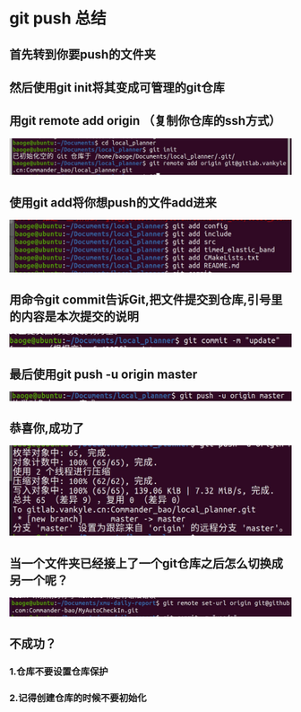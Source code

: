 # git push 总结
## 首先转到你要push的文件夹
## 然后使用git init将其变成可管理的git仓库
## 用git remote add origin （复制你仓库的ssh方式）
![](images/1.jpg)
## 使用git add将你想push的文件add进来
![](images/2.jpg)
## 用命令git commit告诉Git,把文件提交到仓库,引号里的内容是本次提交的说明
![](images/3.jpg)
## 最后使用git push -u origin master
![](images/4.jpg)
## 恭喜你,成功了
![](images/5.jpg)
## 当一个文件夹已经接上了一个git仓库之后怎么切换成另一个呢？
![](images/6.jpg)
## 不成功？
### 1.仓库不要设置仓库保护
### 2.记得创建仓库的时候不要初始化
